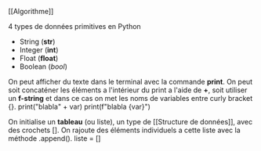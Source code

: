 [[Algorithme]]

4 types de données primitives en Python
- String (**str**)
- Integer (**int**)
- Float (**float**)
- Boolean (*bool*)

On peut afficher du texte dans le terminal avec la commande **print**. On peut soit concaténer les éléments a l'intérieur du print a l'aide de **+**, soit utiliser un **f-string** et dans ce cas on met les noms de variables entre curly bracket {}.
	print("blabla" + var)
	print(f"blabla {var}")

On initialise un **tableau** (ou liste), un type de [[Structure de données]], avec des crochets []. On rajoute des éléments individuels a cette liste avec la méthode .append().
	liste = []


